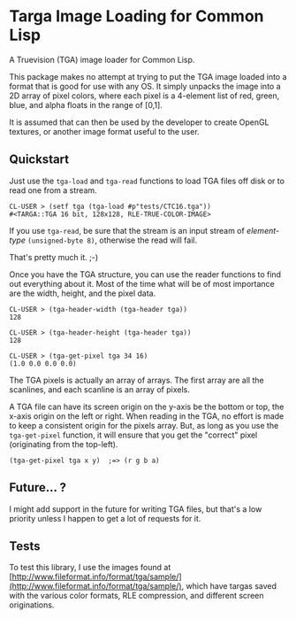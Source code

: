# Targa Image Loading for Common Lisp

A Truevision (TGA) image loader for Common Lisp.

This package makes no attempt at trying to put the TGA image loaded into a format that is good for use with any OS. It simply unpacks the image into a 2D array of pixel colors, where each pixel is a 4-element list of red, green, blue, and alpha floats in the range of [0,1]. 

It is assumed that can then be used by the developer to create OpenGL textures, or another image format useful to the user.

## Quickstart

Just use the `tga-load` and `tga-read` functions to load TGA files off disk or to read one from a stream.

	CL-USER > (setf tga (tga-load #p"tests/CTC16.tga"))
	#<TARGA::TGA 16 bit, 128x128, RLE-TRUE-COLOR-IMAGE>
	
If you use `tga-read`, be sure that the stream is an input stream of *element-type* `(unsigned-byte 8)`, otherwise the read will fail.

That's pretty much it. ;-)

Once you have the TGA structure, you can use the reader functions to find out everything about it. Most of the time what will be of most importance are the width, height, and the pixel data.

	CL-USER > (tga-header-width (tga-header tga))
	128
	
	CL-USER > (tga-header-height (tga-header tga))
	128
	
	CL-USER > (tga-get-pixel tga 34 16)
	(1.0 0.0 0.0 0.0)
	
The TGA pixels is actually an array of arrays. The first array are all the scanlines, and each scanline is an array of pixels.

A TGA file can have its screen origin on the y-axis be the bottom or top, the x-axis origin on the left or right. When reading in the TGA, no effort is made to keep a consistent origin for the pixels array. But, as long as you use the `tga-get-pixel` function, it will ensure that you get the "correct" pixel (originating from the top-left).

	(tga-get-pixel tga x y)  ;=> (r g b a)
	
## Future... ?

I might add support in the future for writing TGA files, but that's a low priority unless I happen to get a lot of requests for it.

## Tests

To test this library, I use the images found at [http://www.fileformat.info/format/tga/sample/](http://www.fileformat.info/format/tga/sample/), which have targas saved with the various color formats, RLE compression, and different screen originations.